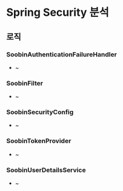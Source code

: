 # Spring Security 분석

## 로직

### SoobinAuthenticationFailureHandler
- ~

### SoobinFilter
- ~
  
### SoobinSecurityConfig
- ~

### SoobinTokenProvider
- ~
  
### SoobinUserDetailsService
- ~
  


